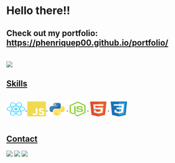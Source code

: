 #  Hello there!!

## Check out my portfolio: https://phenriquep00.github.io/portfolio/
</br>
 <div>
  <a href="https://github.com/phenriquep00">
   <img align="center" height="160" src="https://github-readme-stats.vercel.app/api/top-langs/?username=phenriquep00&layout=compact&langs_count=5&theme=dracula"/>
   <!-- <img align="center" src="https://github-readme-stats.vercel.app/api?username=phenriquep00&show_icons=true&theme=dracula&include_all_commits=true&count_private=true&hide=issues"/> -->
</div>
 
 ## Skills
<div style="display: inline_block"><br>
 <img align="center" alt="Pedro-React" height="40" width="50" src="https://raw.githubusercontent.com/devicons/devicon/master/icons/react/react-original.svg">
 <img align="center" alt="Pedro-Js" height="40" width="50" src="https://raw.githubusercontent.com/devicons/devicon/master/icons/javascript/javascript-plain.svg">
 <img align="center" alt="Pedro-Python" height="40" width="50" src="https://raw.githubusercontent.com/devicons/devicon/1119b9f84c0290e0f0b38982099a2bd027a48bf1/icons/python/python-original.svg">
 <img align="center" alt="Pedro-Python" height="40" width="50" src="https://raw.githubusercontent.com/devicons/devicon/1119b9f84c0290e0f0b38982099a2bd027a48bf1/icons/nodejs/nodejs-original.svg">
  <img align="center" alt="Pedro-HTML" height="40" width="50" src="https://raw.githubusercontent.com/devicons/devicon/master/icons/html5/html5-original.svg">
  <img align="center" alt="Pedro-CSS" height="40" width="50" src="https://raw.githubusercontent.com/devicons/devicon/master/icons/css3/css3-original.svg">
</div>
  
</br>

## Contact 
<div> 
  <a href="https://www.linkedin.com/in/pedro-lima-255a33223/" target="_blank"><img src="https://img.shields.io/badge/-LinkedIn-%230077B5?style=for-the-badge&logo=linkedin&logoColor=dark" target="_blank"></a> 
  <a href="https://www.instagram.com/im.pedrooo/" target="_blank"><img src="https://img.shields.io/badge/-Instagram-%23E4405F?style=for-the-badge&logo=instagram&logoColor=darke" target="_blank"></a>
  <a href = "mailto: contact.pedrolima@gmail.com"><img src="https://img.shields.io/badge/-Gmail-%23333?style=for-the-badge&logo=gmail&logoColor=dark" target="_blank"></a>
 </br>
</br>
</div>
